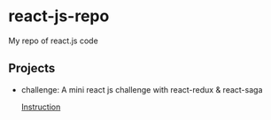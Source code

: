 # react-js-repo
My repo of react.js code

## Projects

- challenge:
    A mini react js challenge with react-redux & react-saga
    
    [Instruction](./challenge/README.md)
